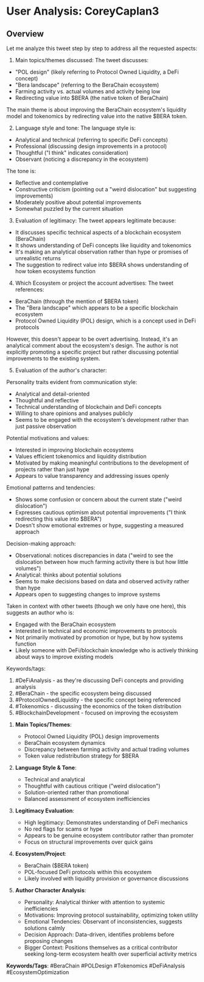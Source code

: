 # User Analysis: CoreyCaplan3

## Overview

<think>
Let me analyze this tweet step by step to address all the requested aspects:

1. Main topics/themes discussed:
The tweet discusses:
- "POL design" (likely referring to Protocol Owned Liquidity, a DeFi concept)
- "Bera landscape" (referring to the BeraChain ecosystem)
- Farming activity vs. actual volumes and activity being low
- Redirecting value into $BERA (the native token of BeraChain)

The main theme is about improving the BeraChain ecosystem's liquidity model and tokenomics by redirecting value into the native $BERA token.

2. Language style and tone:
The language style is:
- Analytical and technical (referring to specific DeFi concepts)
- Professional (discussing design improvements in a protocol)
- Thoughtful ("I think" indicates consideration)
- Observant (noticing a discrepancy in the ecosystem)

The tone is:
- Reflective and contemplative
- Constructive criticism (pointing out a "weird dislocation" but suggesting improvements)
- Moderately positive about potential improvements
- Somewhat puzzled by the current situation

3. Evaluation of legitimacy:
The tweet appears legitimate because:
- It discusses specific technical aspects of a blockchain ecosystem (BeraChain)
- It shows understanding of DeFi concepts like liquidity and tokenomics
- It's making an analytical observation rather than hype or promises of unrealistic returns
- The suggestion to redirect value into $BERA shows understanding of how token ecosystems function

4. Which Ecosystem or project the account advertises:
The tweet references:
- BeraChain (through the mention of $BERA token)
- The "Bera landscape" which appears to be a specific blockchain ecosystem
- Protocol Owned Liquidity (POL) design, which is a concept used in DeFi protocols

However, this doesn't appear to be overt advertising. Instead, it's an analytical comment about the ecosystem's design. The author is not explicitly promoting a specific project but rather discussing potential improvements to the existing system.

5. Evaluation of the author's character:

Personality traits evident from communication style:
- Analytical and detail-oriented
- Thoughtful and reflective
- Technical understanding of blockchain and DeFi concepts
- Willing to share opinions and analyses publicly
- Seems to be engaged with the ecosystem's development rather than just passive observation

Potential motivations and values:
- Interested in improving blockchain ecosystems
- Values efficient tokenomics and liquidity distribution
- Motivated by making meaningful contributions to the development of projects rather than just hype
- Appears to value transparency and addressing issues openly

Emotional patterns and tendencies:
- Shows some confusion or concern about the current state ("weird dislocation")
- Expresses cautious optimism about potential improvements ("I think redirecting this value into $BERA")
- Doesn't show emotional extremes or hype, suggesting a measured approach

Decision-making approach:
- Observational: notices discrepancies in data ("weird to see the dislocation between how much farming activity there is but how little volumes")
- Analytical: thinks about potential solutions
- Seems to make decisions based on data and observed activity rather than hype
- Appears open to suggesting changes to improve systems

Taken in context with other tweets (though we only have one here), this suggests an author who is:
- Engaged with the BeraChain ecosystem
- Interested in technical and economic improvements to protocols
- Not primarily motivated by promotion or hype, but by how systems function
- Likely someone with DeFi/blockchain knowledge who is actively thinking about ways to improve existing models

Keywords/tags:
1. #DeFiAnalysis - as they're discussing DeFi concepts and providing analysis
2. #BeraChain - the specific ecosystem being discussed
3. #ProtocolOwnedLiquidity - the specific concept being referenced
4. #Tokenomics - discussing the economics of the token distribution
5. #BlockchainDevelopment - focused on improving the ecosystem
</think>

1. **Main Topics/Themes**: 
   - Protocol Owned Liquidity (POL) design improvements
   - BeraChain ecosystem dynamics
   - Discrepancy between farming activity and actual trading volumes
   - Token value redistribution strategy for $BERA

2. **Language Style & Tone**: 
   - Technical and analytical
   - Thoughtful with cautious critique ("weird dislocation")
   - Solution-oriented rather than promotional
   - Balanced assessment of ecosystem inefficiencies

3. **Legitimacy Evaluation**: 
   - High legitimacy: Demonstrates understanding of DeFi mechanics
   - No red flags for scams or hype
   - Appears to be genuine ecosystem contributor rather than promoter
   - Focus on structural improvements over quick gains

4. **Ecosystem/Project**: 
   - BeraChain ($BERA token)
   - POL-focused DeFi protocols within this ecosystem
   - Likely involved with liquidity provision or governance discussions

5. **Author Character Analysis**: 
   - Personality: Analytical thinker with attention to systemic inefficiencies
   - Motivations: Improving protocol sustainability, optimizing token utility
   - Emotional Tendencies: Observant of inconsistencies, suggests solutions calmly
   - Decision Approach: Data-driven, identifies problems before proposing changes
   - Bigger Context: Positions themselves as a critical contributor seeking long-term ecosystem health over superficial activity metrics

**Keywords/Tags**: #BeraChain #POLDesign #Tokenomics #DeFiAnalysis #EcosystemOptimization